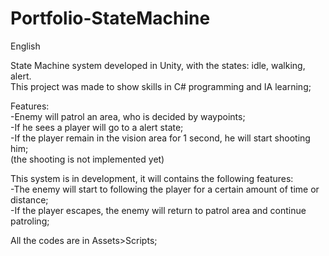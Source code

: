 # Portfolio-StateMachine

English

State Machine system developed in Unity, with the states: idle, walking, alert.  
This project was made to show skills in C# programming and IA learning;  

Features:   
-Enemy will patrol an area, who is decided by waypoints;  
-If he sees a player will go to a alert state;  
-If the player remain in the vision area for 1 second, he will start shooting him;  
(the shooting is not implemented yet)  
    

This system is in development, it will contains the following features:  
-The enemy will  start to following the player for a certain amount of time or distance;    
-If the player escapes, the enemy will return to patrol area and continue patroling;  

All the codes are in Assets>Scripts;
